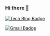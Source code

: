 ### Hi there 👋

<!--
**dev-yeon/dev-yeon** is a ✨ _special_ ✨ repository because its `README.md` (this file) appears on your GitHub profile.

Here are some ideas to get you started:

- 🔭 I’m currently working on ...
- 🌱 I’m currently learning ...
- 👯 I’m looking to collaborate on ...
- 🤔 I’m looking for help with ...
- 💬 Ask me about ...
- 📫 How to reach me: ...
- 😄 Pronouns: ...
- ⚡ Fun fact: ...
-->



  [![Tech Blog Badge](http://img.shields.io/badge/-Tech%20blog-black?style=flat-square&logo=github&link=https://dev-yeon.github.io/)](https://dev-yeon.github.io/)
	

	
  [![Gmail Badge](https://img.shields.io/badge/Gmail-d14836?style=flat-square&logo=Gmail&logoColor=white&link=mailto:contest0717@gmail.com)](mailto:contest0717@gmail.com)
	

